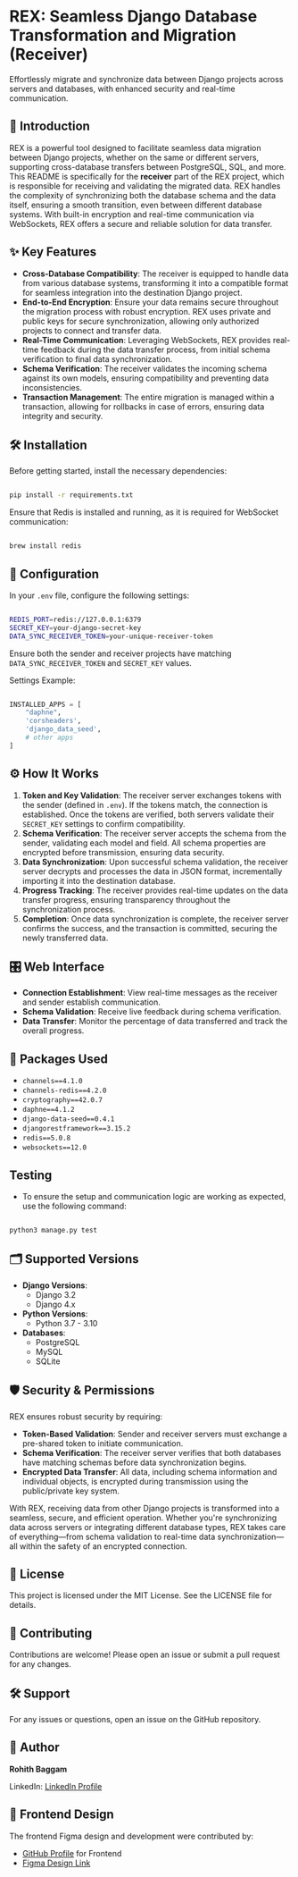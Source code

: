 # REX: Seamless Django Database Transformation and Migration (Receiver)

Effortlessly migrate and synchronize data between Django projects across servers and databases, with enhanced security and real-time communication.

## 🚀 Introduction

REX is a powerful tool designed to facilitate seamless data migration between Django projects, whether on the same or different servers, supporting cross-database transfers between PostgreSQL, SQL, and more. This README is specifically for the **receiver** part of the REX project, which is responsible for receiving and validating the migrated data. REX handles the complexity of synchronizing both the database schema and the data itself, ensuring a smooth transition, even between different database systems. With built-in encryption and real-time communication via WebSockets, REX offers a secure and reliable solution for data transfer.

## ✨ Key Features

- **Cross-Database Compatibility**: The receiver is equipped to handle data from various database systems, transforming it into a compatible format for seamless integration into the destination Django project.
- **End-to-End Encryption**: Ensure your data remains secure throughout the migration process with robust encryption. REX uses private and public keys for secure synchronization, allowing only authorized projects to connect and transfer data.
- **Real-Time Communication**: Leveraging WebSockets, REX provides real-time feedback during the data transfer process, from initial schema verification to final data synchronization.
- **Schema Verification**: The receiver validates the incoming schema against its own models, ensuring compatibility and preventing data inconsistencies.
- **Transaction Management**: The entire migration is managed within a transaction, allowing for rollbacks in case of errors, ensuring data integrity and security.

## 🛠 Installation

Before getting started, install the necessary dependencies:

```bash

pip install -r requirements.txt

```

Ensure that Redis is installed and running, as it is required for WebSocket communication:

```bash

brew install redis

```

## 🔧 Configuration

In your `.env` file, configure the following settings:

```bash

REDIS_PORT=redis://127.0.0.1:6379
SECRET_KEY=your-django-secret-key
DATA_SYNC_RECEIVER_TOKEN=your-unique-receiver-token

```

Ensure both the sender and receiver projects have matching `DATA_SYNC_RECEIVER_TOKEN` and `SECRET_KEY` values.

Settings Example:

```python

INSTALLED_APPS = [
    "daphne",
    'corsheaders',
    'django_data_seed',
    # other apps
]

```

## ⚙️ How It Works

1. **Token and Key Validation**: The receiver server exchanges tokens with the sender (defined in `.env`). If the tokens match, the connection is established. Once the tokens are verified, both servers validate their `SECRET_KEY` settings to confirm compatibility.
2. **Schema Verification**: The receiver server accepts the schema from the sender, validating each model and field. All schema properties are encrypted before transmission, ensuring data security.
3. **Data Synchronization**: Upon successful schema validation, the receiver server decrypts and processes the data in JSON format, incrementally importing it into the destination database.
4. **Progress Tracking**: The receiver provides real-time updates on the data transfer progress, ensuring transparency throughout the synchronization process.
5. **Completion**: Once data synchronization is complete, the receiver server confirms the success, and the transaction is committed, securing the newly transferred data.

## 🎛 Web Interface

- **Connection Establishment**: View real-time messages as the receiver and sender establish communication.
- **Schema Validation**: Receive live feedback during schema verification.
- **Data Transfer**: Monitor the percentage of data transferred and track the overall progress.

## 🧩 Packages Used

- `channels==4.1.0`
- `channels-redis==4.2.0`
- `cryptography==42.0.7`
- `daphne==4.1.2`
- `django-data-seed==0.4.1`
- `djangorestframework==3.15.2`
- `redis==5.0.8`
- `websockets==12.0`

## Testing

- To ensure the setup and communication logic are working as expected, use the following command:

```bash

python3 manage.py test

```

## 🗂 Supported Versions

- **Django Versions**:
  - Django 3.2
  - Django 4.x
- **Python Versions**:
  - Python 3.7 - 3.10
- **Databases**:
  - PostgreSQL
  - MySQL
  - SQLite

## 🛡 Security & Permissions

REX ensures robust security by requiring:

- **Token-Based Validation**: Sender and receiver servers must exchange a pre-shared token to initiate communication.
- **Schema Verification**: The receiver server verifies that both databases have matching schemas before data synchronization begins.
- **Encrypted Data Transfer**: All data, including schema information and individual objects, is encrypted during transmission using the public/private key system.

With REX, receiving data from other Django projects is transformed into a seamless, secure, and efficient operation. Whether you're synchronizing data across servers or integrating different database types, REX takes care of everything—from schema validation to real-time data synchronization—all within the safety of an encrypted connection.

## 📝 License

This project is licensed under the MIT License. See the LICENSE file for details.

## 🤝 Contributing

Contributions are welcome! Please open an issue or submit a pull request for any changes.

## 🛠 Support

For any issues or questions, open an issue on the GitHub repository.

## 👤 Author

**Rohith Baggam**

LinkedIn: [LinkedIn Profile](https://www.linkedin.com/in/rohith-baggam/)

## 🎨 Frontend Design

The frontend Figma design and development were contributed by:

- [GitHub Profile](https://github.com/samasarunreddy/Data_sync) for Frontend
- [Figma Design Link](https://www.notion.so/c703ebb1b35c482cbde9e0641f7fbf15?pvs=21)
